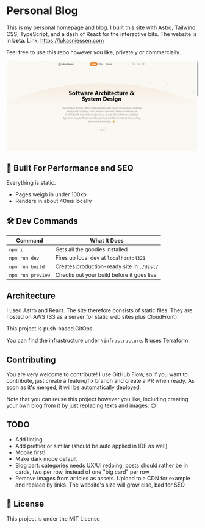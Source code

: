# Personal Blog

This is my personal homepage and blog. I built this site with Astro, Tailwind CSS, TypeScript, and a dash of React for the interactive bits. The website is in **beta**. Link: https://lukasniessen.com

Feel free to use this repo however you like, privately or commercially.

![Screenshot homepage](screenshot_homepage.png?raw=true "Screenshot")

## 🚀 Built For Performance and SEO

Everything is static.

- Pages weigh in under 100kb
- Renders in about 40ms locally

## 🛠️ Dev Commands

| Command           | What It Does                               |
| ----------------- | ------------------------------------------ |
| `npm i`           | Gets all the goodies installed             |
| `npm run dev`     | Fires up local dev at `localhost:4321`     |
| `npm run build`   | Creates production-ready site in `./dist/` |
| `npm run preview` | Checks out your build before it goes live  |

## Architecture

I used Astro and React. The site therefore consists of static files. They are hosted on AWS (S3 as a server for static web sites plus CloudFront).

This project is push-based GitOps.

You can find the infrastructure under `\infrastructure`. It uses Terraform.

## Contributing

You are very welcome to contribute! I use GitHub Flow, so if you want to contribute, just create a feature/fix branch and create a PR when ready. As soon as it's merged, it will be automatically deployed.

Note that you can reuse this project however you like, including creating your own blog from it by just replacing texts and images. 😊

## TODO

- Add linting
- Add prettier or similar (should be auto applied in IDE as well)
- Mobile first!
- Make dark mode default
- Blog part: categories needs UX/UI redoing, posts should rather be in cards, two per row, instead of one "big card" per row
- Remove images from articles as assets. Upload to a CDN for example and replace by links. The website's size will grow else, bad for SEO

## 📜 License

This project is under the MIT License
